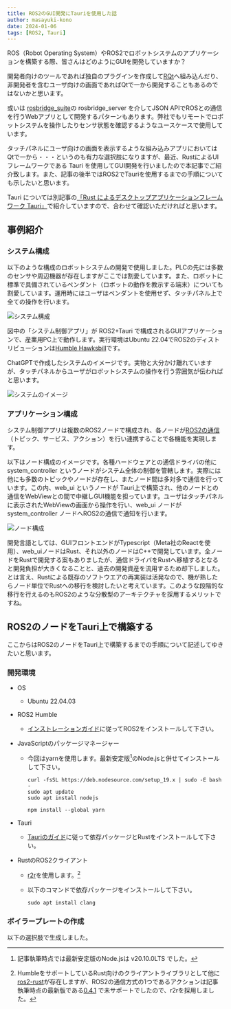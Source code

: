 ```yaml
---
title: ROS2のGUI開発にTauriを使用した話
author: masayuki-kono
date: 2024-01-06
tags: [ROS2, Tauri]
---
```


ROS（Robot Operating System）やROS2でロボットシステムのアプリケーションを構築する際、皆さんはどのようにGUIを開発していますか？

開発者向けのツールであれば独自のプラグインを作成して[RQt](https://docs.ros.org/en/humble/Concepts/Intermediate/About-RQt.html)へ組み込んだり、非開発者を含むユーザ向けの画面であればQtで一から開発することもあるのではないかと思います。

或いは [rosbridge_suite](https://github.com/RobotWebTools/rosbridge_suite)の rosbridge_server を介してJSON APIでROSとの通信を行うWebアプリとして開発するパターンもあります。弊社でもリモートでロボットシステムを操作したりセンサ状態を確認するようなユースケースで使用しています。

タッチパネルにユーザ向けの画面を表示するような組み込みアプリにおいてはQtで一から・・・というのも有力な選択肢になりますが、最近、RustによるUIフレームワークである Tauri を使用してGUI開発を行いましたので本記事でご紹介致します。また、記事の後半ではROS2でTauriを使用するまでの手順についても示したいと思います。

Tauri については別記事の[「Rust によるデスクトップアプリケーションフレームワーク Tauri」](/blogs/2022/03/06/tauri/)で紹介していますので、合わせて確認いただければと思います。

## 事例紹介

### システム構成

以下のような構成のロボットシステムの開発で使用しました。PLCの先には多数のセンサや周辺機器が存在しますがここでは割愛しています。また、ロボットに標準で具備されているペンダント（ロボットの動作を教示する端末）についても割愛しています。運用時にはユーザはペンダントを使用せず、タッチパネル上で全ての操作を行います。

![システム構成](/img/robotics/ros/ros2-tauri-system-structure.png)

図中の「システム制御アプリ」が ROS2+Tauri で構成されるGUIアプリケーションで、産業用PC上で動作します。実行環境はUbuntu 22.04でROS2のディストリビューションは[Humble Hawksbill](https://docs.ros.org/en/rolling/Releases.html)です。

ChatGPTで作成したシステムのイメージです。実物と大分かけ離れていますが、タッチパネルからユーザがロボットシステムの操作を行う雰囲気が伝わればと思います。

![システムのイメージ](/img/robotics/ros/ros2-tauri-system-image.png)

### アプリケーション構成

システム制御アプリは複数のROS2ノードで構成され、各ノードが[ROS2の通信](https://docs.ros.org/en/humble/How-To-Guides/Topics-Services-Actions.html)（トピック、サービス、アクション）を行い連携することで各機能を実現します。

以下はノード構成のイメージです。各種ハードウェアとの通信ドライバの他に system_controller というノードがシステム全体の制御を管轄します。実際には他にも多数のトピックやノードが存在し、またノード間は多対多で通信を行っています。この内、web_ui というノードが Tauri上で構築され、他のノードとの通信をWebViewとの間で中継しGUI機能を担っています。ユーザはタッチパネルに表示されたWebViewの画面から操作を行い、web_ui ノードが system_controller ノードへROS2の通信で通知を行います。

![ノード構成](/img/robotics/ros/ros2-tauri-node-structure.png)

開発言語としては、GUIフロントエンドがTypescript（Meta社のReactを使用）、web_uiノードはRust、それ以外のノードはC++で開発しています。全ノードをRustで開発する案もありましたが、通信ドライバをRustへ移植するとなると開発負担が大きくなることと、過去の開発資産を流用するため却下しました。とは言え、Rustによる既存のソフトウエアの再実装は活発なので、機が熟したらノード単位でRustへの移行を検討したいと考えています。このような段階的な移行を行えるのもROS2のような分散型のアーキテクチャを採用するメリットですね。

## ROS2のノードをTauri上で構築する

ここからはROS2のノードをTauri上で構築するまでの手順について記述してゆきたいと思います。

### 開発環境

- OS
  - Ubuntu 22.04.03
- ROS2 Humble
  - [インストレーションガイド](https://docs.ros.org/en/humble/Installation/Ubuntu-Install-Debians.html)に従ってROS2をインストールして下さい。
- JavaScriptのパッケージマネージャー
  - 今回はyarnを使用します。最新安定版[^1]のNode.jsと併せてインストールして下さい。

      ```shell
      curl -fsSL https://deb.nodesource.com/setup_19.x | sudo -E bash -
      sudo apt update
      sudo apt install nodejs
      ```

      ```shell
      npm install --global yarn
      ```

- Tauri
  - [Tauriのガイド](https://tauri.app/v1/guides/getting-started/prerequisites#setting-up-linux)に従って依存パッケージとRustをインストールして下さい。
- RustのROS2クライアント
  - [r2r](https://github.com/sequenceplanner/r2r)を使用します。[^2]
  - 以下のコマンドで依存パッケージをインストールして下さい。

      ```shell
      sudo apt install clang
      ```

[^1]: 記事執筆時点では最新安定版のNode.jsは v20.10.0LTS でした。
[^2]: HumbleをサポートしているRust向けのクライアントライブラリとして他に [ros2-rust](https://github.com/ros2-rust/ros2_rust)が存在しますが、ROS2の通信方式の1つであるアクションは記事執筆時点の最新版である[0.4.1](https://github.com/ros2-rust/ros2_rust/releases) で未サポートでしたので、r2rを採用しました。

### ボイラープレートの作成

以下の選択肢で生成しました。
